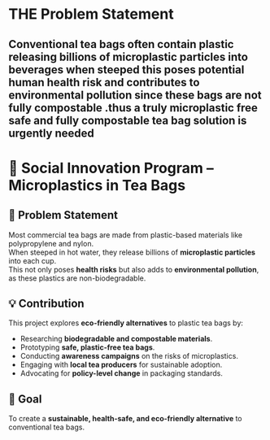 # THE Problem Statement  
## Conventional tea bags often contain plastic releasing billions of microplastic particles into beverages when steeped this poses potential human health risk and contributes to environmental pollution since these bags are not fully compostable .thus a truly microplastic free safe and fully compostable tea bag solution is urgently needed

# 🌱 Social Innovation Program – Microplastics in Tea Bags  

## 📌 Problem Statement  
Most commercial tea bags are made from plastic-based materials like polypropylene and nylon.  
When steeped in hot water, they release billions of **microplastic particles** into each cup.  
This not only poses **health risks** but also adds to **environmental pollution**, as these plastics are non-biodegradable.  

## 💡 Contribution  
This project explores **eco-friendly alternatives** to plastic tea bags by:  
- Researching **biodegradable and compostable materials**.  
- Prototyping **safe, plastic-free tea bags**.  
- Conducting **awareness campaigns** on the risks of microplastics.  
- Engaging with **local tea producers** for sustainable adoption.  
- Advocating for **policy-level change** in packaging standards.  

## 🚀 Goal  
To create a **sustainable, health-safe, and eco-friendly alternative** to conventional tea bags.
